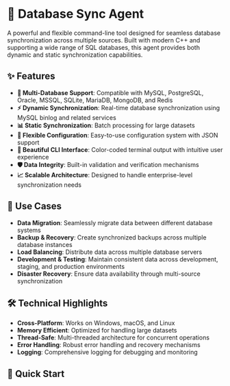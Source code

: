 # 🚀 Database Sync Agent

A powerful and flexible command-line tool designed for seamless database synchronization across multiple sources. Built with modern C++ and supporting a wide range of SQL databases, this agent provides both dynamic and static synchronization capabilities.

## ✨ Features

- **🔄 Multi-Database Support**: Compatible with MySQL, PostgreSQL, Oracle, MSSQL, SQLite, MariaDB, MongoDB, and Redis
- **⚡ Dynamic Synchronization**: Real-time database synchronization using MySQL binlog and related services
- **📊 Static Synchronization**: Batch processing for large datasets
- **🔧 Flexible Configuration**: Easy-to-use configuration system with JSON support
- **🎨 Beautiful CLI Interface**: Color-coded terminal output with intuitive user experience
- **🛡️ Data Integrity**: Built-in validation and verification mechanisms
- **📈 Scalable Architecture**: Designed to handle enterprise-level synchronization needs

## 🎯 Use Cases

- **Data Migration**: Seamlessly migrate data between different database systems
- **Backup & Recovery**: Create synchronized backups across multiple database instances
- **Load Balancing**: Distribute data across multiple database servers
- **Development & Testing**: Maintain consistent data across development, staging, and production environments
- **Disaster Recovery**: Ensure data availability through multi-source synchronization

## 🛠️ Technical Highlights

- **Cross-Platform**: Works on Windows, macOS, and Linux
- **Memory Efficient**: Optimized for handling large datasets
- **Thread-Safe**: Multi-threaded architecture for concurrent operations
- **Error Handling**: Robust error handling and recovery mechanisms
- **Logging**: Comprehensive logging for debugging and monitoring

## 🔧 Quick Start
